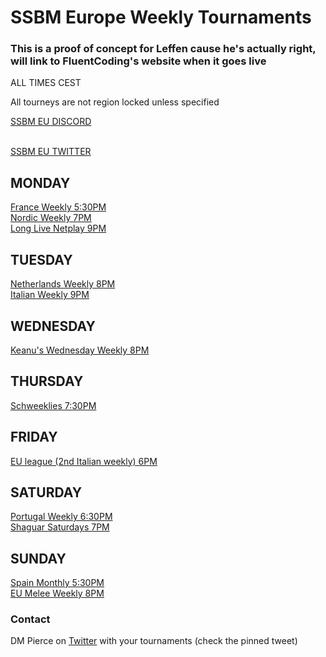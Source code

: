 # SSBM Europe Weekly Tournaments

### This is a proof of concept for Leffen cause he's actually right, will link to FluentCoding's website when it goes live

ALL TIMES CEST

All tourneys are not region locked unless specified

<a href="https://discord.gg/4u79XrANgh"> SSBM EU DISCORD</a>

<br><a href="https://twitter.com/SmashEurope"> SSBM EU TWITTER</a>


## MONDAY

<a href="https://discord.com/invite/8WA2ADY">France Weekly 5:30PM</a>
<br><a href="https://discord.gg/CfzgTUZ">Nordic Weekly 7PM</a>
<br><a href="https://discord.com/invite/MHWfdKC">Long Live Netplay 9PM</a>

## TUESDAY

<a href="https://discord.gg/QJ5wT2Q">Netherlands Weekly 8PM</a>
<br><a href="https://discord.com/invite/bYzWsNQ">Italian Weekly 9PM</a>

## WEDNESDAY

<a href="https://discord.gg/hhVg58kfrK">Keanu's Wednesday Weekly 8PM</a>

## THURSDAY


<a href="https://smash.gg/schweeklies">Schweeklies 7:30PM</a>

## FRIDAY

<a href="https://discord.com/invite/bYzWsNQ">EU league (2nd Italian weekly) 6PM</a>

## SATURDAY

<a href="https://discord.gg/htRzpC7">Portugal Weekly 6:30PM</a>
<br><a href="https://discord.gg/8QfP7gt4sj">Shaguar Saturdays 7PM</a>

## SUNDAY

<a href="https://discord.gg/EyQ4vjF">Spain Monthly 5:30PM</a>
<br><a href="https://discord.com/invite/B6saB5z">EU Melee Weekly 8PM</a>

### Contact

DM Pierce on <a href="https://www.twitter.com/vlookupman">Twitter</a> with your tournaments (check the pinned tweet)

